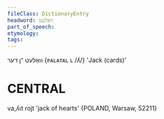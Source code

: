 ```yaml
---
fileClass: DictionaryEntry
headword: וואַלעט
part_of_speech: 
etymology: 
tags: 
---
```

וואַלעט
־ן
דער
{ᴘᴀʟᴀᴛᴀʟ ʟ /ʎ/}
'Jack (cards)'

CENTRAL
========

va,ʎɩt rojt 'jack of hearts' {POLAND, Warsaw, 52211}